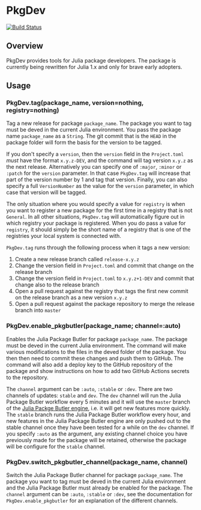 # PkgDev

[![Build Status](https://travis-ci.org/JuliaLang/PkgDev.jl.svg?branch=master)](https://travis-ci.org/JuliaLang/PkgDev.jl)

## Overview

PkgDev provides tools for Julia package developers. The package is currently being rewritten for Julia 1.x and only for brave early adopters.

## Usage

### PkgDev.tag(package_name, version=nothing, registry=nothing)

Tag a new release for package `package_name`. The package you want to tag must be deved in the current Julia environment. You pass the package name `package_name` as a `String`. The git commit that is the `HEAD` in the package folder will form the basis for the version to be tagged.

If you don't specify a `version`, then the `version` field in the `Project.toml` _must_ have the format `x.y.z-DEV`, and the command will tag version `x.y.z` as the next release. Alternatively you can specify one of `:major`, `:minor` or `:patch` for the `version` parameter. In that case `PkgDev.tag` will increase that part of the version number by 1 and tag that version. Finally, you can also specify a full `VersionNumber` as the value for the `version` parameter, in which case that version will be tagged.

The only situation where you would specify a value for `registry` is when you want to register a new package for the first time in a registry that is not `General`. In all other situations, `PkgDev.tag` will automatically figure out in which registry your package is registered. When you do pass a value for `registry`, it should simply be the short name of a registry that is one of the registries your local system is connected with.

`PkgDev.tag` runs through the following process when it tags a new version:
1. Create a new release branch called `release-x.y.z`
2. Change the version field in `Project.toml` and commit that change on the release branch
3. Change the version field in `Project.toml` to `x.y.z+1-DEV` and commit that change also to the release branch
4. Open a pull request against the registry that tags the first new commit on the release branch as a new version `x.y.z`
5. Open a pull request against the package repository to merge the release branch into `master`

### PkgDev.enable_pkgbutler(package_name; channel=:auto)

Enables the Julia Package Butler for package `package_name`. The package must be deved in the current Julia environment. The command will make various modifications to the files in the deved folder of the package. You then then need to commit these changes and push them to GitHub. The command will also add a deploy key to the GitHub repository of the package and show instructions on how to add two GitHub Actions secrets to the repository.

The `channel` argument can be `:auto`, `:stable` or `:dev`. There are two channels of updates: `stable` and `dev`. The `dev` channel will run the Julia Package Butler workflow every 5 minutes and it will use the `master` branch of the [Julia Packge Butler engine](https://github.com/davidanthoff/PkgButlerEngine.jl), i.e. it will get new features more quickly. The `stable` branch  runs the Julia Package Butler workflow every hour, and new features in the Julia Package Butler engine are only pushed out to the stable channel once they have been tested for a while on the `dev` channel. If you specify `:auto` as the argument, any existing channel choice you have previously made for the package will be retained, otherwise the package will be configure for the `stable` channel.

### PkgDev.switch_pkgbutler_channel(package_name, channel)

Switch the Julia Package Butler channel for package `package_name`. The package you want to tag must be deved in the current Julia environment and the Julia Package Butler must already be enabled for the package. The `channel` argument can be `:auto`, `:stable` or `:dev`, see the documentation for `PkgDev.enable_pkgbutler` for an explanation of the different channels.
